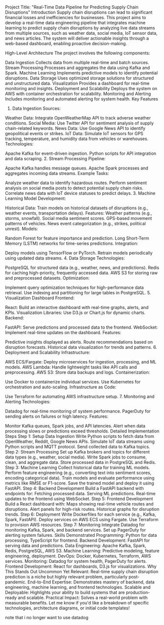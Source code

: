 Project Title: "Real-Time Data Pipeline for Predicting Supply Chain Disruptions"
Introduction
Supply chain disruptions can lead to significant financial losses and inefficiencies for businesses. This project aims to develop a real-time data engineering pipeline that integrates machine learning to predict supply chain disruptions by analyzing live data streams from multiple sources, such as weather data, social media, IoT sensor data, and news articles. The system will deliver actionable insights through a web-based dashboard, enabling proactive decision-making.

High-Level Architecture
The project involves the following components:

Data Ingestion
Collects data from multiple real-time and batch sources.
Stream Processing
Processes and aggregates the data using Kafka and Spark.
Machine Learning
Implements predictive models to identify potential disruptions.
Data Storage
Uses optimized storage solutions for structured and unstructured data.
Visualization
Provides a dashboard for real-time monitoring and insights.
Deployment and Scalability
Deploys the system on AWS with container orchestration for scalability.
Monitoring and Alerting
Includes monitoring and automated alerting for system health.
Key Features
1. Data Ingestion
Sources:

Weather Data: Integrate OpenWeatherMap API to track adverse weather conditions.
Social Media: Use Twitter API for sentiment analysis of supply chain-related keywords.
News Data: Use Google News API to identify geopolitical events or strikes.
IoT Data: Simulate IoT sensors for GPS tracking, temperature, and humidity data from vehicles or warehouses.
Technologies:

Apache Kafka for event-driven ingestion.
Python scripts for API integration and data scraping.
2. Stream Processing
Pipeline:

Apache Kafka handles message queues.
Apache Spark processes and aggregates incoming data streams.
Example Tasks:

Analyze weather data to identify hazardous routes.
Perform sentiment analysis on social media posts to detect potential supply chain risks.
Correlate news data with IoT device statuses to predict delays.
3. Machine Learning
Model Development:

Historical Data: Train models on historical datasets of disruptions (e.g., weather events, transportation delays).
Features:
Weather patterns (e.g., storms, snowfall).
Social media sentiment scores.
GPS-based movement patterns of vehicles.
News event categorization (e.g., strikes, political unrest).
Models:

Random Forest for feature importance and prediction.
Long Short-Term Memory (LSTM) networks for time-series predictions.
Integration:

Deploy models using TensorFlow or PyTorch.
Retrain models periodically using updated data streams.
4. Data Storage
Technologies:

PostgreSQL for structured data (e.g., weather, news, and predictions).
Redis for caching high-priority, frequently accessed data.
AWS S3 for storing raw and preprocessed datasets.
Optimization:

Implement query optimization techniques for high-performance data retrieval.
Use indexing and partitioning for large tables in PostgreSQL.
5. Visualization Dashboard
Frontend:

React: Build an interactive dashboard with real-time graphs, alerts, and KPIs.
Visualization Libraries: Use D3.js or Chart.js for dynamic charts.
Backend:

FastAPI: Serve predictions and processed data to the frontend.
WebSocket: Implement real-time updates on the dashboard.
Features:

Predictive insights displayed as alerts.
Route recommendations based on disruption forecasts.
Historical data visualization for trends and patterns.
6. Deployment and Scalability
Infrastructure:

AWS ECS/Fargate: Deploy microservices for ingestion, processing, and ML models.
AWS Lambda: Handle lightweight tasks like API calls and preprocessing.
AWS S3: Store data backups and logs.
Containerization:

Use Docker to containerize individual services.
Use Kubernetes for orchestration and auto-scaling.
Infrastructure as Code:

Use Terraform for automating AWS infrastructure setup.
7. Monitoring and Alerting
Technologies:

Datadog for real-time monitoring of system performance.
PagerDuty for sending alerts on failures or high latency.
Features:

Monitor Kafka queues, Spark jobs, and API latencies.
Alert when data processing slows or predictions exceed thresholds.
Detailed Implementation Steps
Step 1: Setup Data Ingestion
Write Python scripts to fetch data from OpenWeather, Reddit, Google News APIs.
Simulate IoT data streams using Python scripts and MQTT protocol.
Send collected data to Kafka topics.
Step 2: Stream Processing
Set up Kafka brokers and topics for different data types (e.g., weather, social media).
Write Spark jobs to consume, clean, and aggregate data.
Store processed data in PostgreSQL and Redis.
Step 3: Machine Learning
Collect historical data for training ML models.
Perform feature engineering (e.g., converting text into sentiment scores, encoding categorical data).
Train models and evaluate performance using metrics like RMSE or F1-score.
Save the trained model and deploy it using FastAPI.
Step 4: Backend Development
Build a FastAPI backend with endpoints for:
Fetching processed data.
Serving ML predictions.
Real-time updates to the frontend using WebSocket.
Step 5: Frontend Development
Build a React dashboard with:
Maps showing real-time vehicle routes and disruptions.
Alert panels for high-risk routes.
Historical graphs for disruption trends.
Step 6: Deployment
Write Dockerfiles for each service (e.g., Kafka, Spark, FastAPI).
Deploy services on AWS ECS using Fargate.
Use Terraform to provision AWS resources.
Step 7: Monitoring
Integrate Datadog for monitoring Kafka, Spark, and backend services.
Set up PagerDuty for alerting system failures.
Skills Demonstrated
Programming: Python for data processing, TypeScript for frontend.
Backend Development: FastAPI for serving data and predictions.
Data Engineering: Apache Kafka, Spark, Redis, PostgreSQL, AWS S3.
Machine Learning: Predictive modeling, feature engineering, deployment.
DevOps: Docker, Kubernetes, Terraform, AWS services.
Monitoring: Datadog for system health, PagerDuty for alerts.
Frontend Development: React for dashboards, D3.js for visualizations.
Why This Stands Out
Uncommon Yet Relevant: Real-time supply chain disruption prediction is a niche but highly relevant problem, particularly post-pandemic.
End-to-End Expertise: Demonstrates mastery of backend, data engineering, machine learning, and frontend technologies.
Scalable and Deployable: Highlights your ability to build systems that are production-ready and scalable.
Practical Impact: Solves a real-world problem with measurable benefits.
Let me know if you'd like a breakdown of specific technologies, architecture diagrams, or initial code templates!


note that i no longer want to use datadog